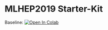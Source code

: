 # MLHEP2019 Starter-Kit
 

Baseline: [![Open In Colab](https://colab.research.google.com/assets/colab-badge.svg)](https://colab.research.google.com/github/mg294/mlhep2019\_2\_phase/blob/master/analysis/lhcb\_calo\_gan.ipynb)
